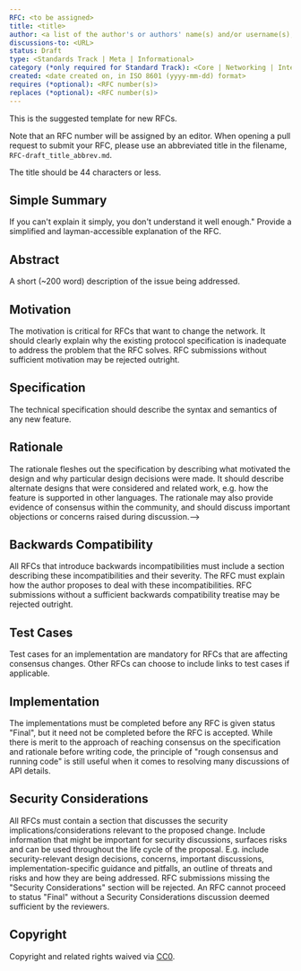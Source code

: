 ```yaml
---
RFC: <to be assigned>
title: <title>
author: <a list of the author's or authors' name(s) and/or username(s), or name(s) and email(s), e.g. (use with the parentheses or triangular brackets): FirstName LastName (@GitHubUsername), FirstName LastName <foo@bar.com>, FirstName (@GitHubUsername) and GitHubUsername (@GitHubUsername)>
discussions-to: <URL>
status: Draft
type: <Standards Track | Meta | Informational>
category (*only required for Standard Track): <Core | Networking | Interface | ERC>
created: <date created on, in ISO 8601 (yyyy-mm-dd) format>
requires (*optional): <RFC number(s)>
replaces (*optional): <RFC number(s)>
---
```


<!--You can leave these HTML comments in your merged RFC and delete the visible duplicate text guides, they will not appear and may be helpful to refer to if you edit it again. This is the suggested template for new RFCs. Note that an RFC number will be assigned by an editor. When opening a pull request to submit your RFC, please use an abbreviated title in the filename, `RFC-draft_title_abbrev.md`. The title should be 44 characters or less.-->
This is the suggested template for new RFCs.

Note that an RFC number will be assigned by an editor. When opening a pull request to submit your RFC, please use an abbreviated title in the filename, `RFC-draft_title_abbrev.md`.

The title should be 44 characters or less.

## Simple Summary
<!--"If you can't explain it simply, you don't understand it well enough." Provide a simplified and layman-accessible explanation of the RFC.-->
If you can't explain it simply, you don't understand it well enough." Provide a simplified and layman-accessible explanation of the RFC.

## Abstract
<!--A short (~200 word) description of the issue being addressed.-->
A short (~200 word) description of the  issue being addressed.

## Motivation
<!--The motivation is critical for RFCs that want to change anything network related. It should clearly explain why the existing protocol specification is inadequate to address the problem that the RFC solves. RFC submissions without sufficient motivation may be rejected outright.-->
The motivation is critical for RFCs that want to change the network. It should clearly explain why the existing protocol specification is inadequate to address the problem that the RFC solves. RFC submissions without sufficient motivation may be rejected outright.

## Specification
<!--The technical specification should describe the syntax and semantics of any new feature.-->
The technical specification should describe the syntax and semantics of any new feature. 

## Rationale
<!--The rationale fleshes out the specification by describing what motivated the design and why particular design decisions were made. It should describe alternate designs that were considered and related work, e.g. how the feature is supported in other languages. The rationale may also provide evidence of consensus within the community, and should discuss important objections or concerns raised during discussion.-->
The rationale fleshes out the specification by describing what motivated the design and why particular design decisions were made. It should describe alternate designs that were considered and related work, e.g. how the feature is supported in other languages. The rationale may also provide evidence of consensus within the community, and should discuss important objections or concerns raised during discussion.-->

## Backwards Compatibility
<!--All RFCs that introduce backwards incompatibilities must include a section describing these incompatibilities and their severity. The RFC must explain how the author proposes to deal with these incompatibilities. RFC submissions without a sufficient backwards compatibility treatise may be rejected outright.-->
All RFCs that introduce backwards incompatibilities must include a section describing these incompatibilities and their severity. The RFC must explain how the author proposes to deal with these incompatibilities. RFC submissions without a sufficient backwards compatibility treatise may be rejected outright.

## Test Cases
<!--Test cases for an implementation are mandatory for RFCs that are affecting consensus changes. Other RFCs can choose to include links to test cases if applicable.-->
Test cases for an implementation are mandatory for RFCs that are affecting consensus changes. Other RFCs can choose to include links to test cases if applicable.

## Implementation
<!--The implementations must be completed before any RFC is given status "Final", but it need not be completed before the RFC is accepted. While there is merit to the approach of reaching consensus on the specification and rationale before writing code, the principle of "rough consensus and running code" is still useful when it comes to resolving many discussions of API details.-->
The implementations must be completed before any RFC is given status "Final", but it need not be completed before the RFC is accepted. While there is merit to the approach of reaching consensus on the specification and rationale before writing code, the principle of "rough consensus and running code" is still useful when it comes to resolving many discussions of API details.

## Security Considerations
<!--All RFCs must contain a section that discusses the security implications/considerations relevant to the proposed change. Include information that might be important for security discussions, surfaces risks and can be used throughout the life cycle of the proposal. E.g. include security-relevant design decisions, concerns, important discussions, implementation-specific guidance and pitfalls, an outline of threats and risks and how they are being addressed. RFC submissions missing the "Security Considerations" section will be rejected. An RFC cannot proceed to status "Final" without a Security Considerations discussion deemed sufficient by the reviewers.-->
All RFCs must contain a section that discusses the security implications/considerations relevant to the proposed change. Include information that might be important for security discussions, surfaces risks and can be used throughout the life cycle of the proposal. E.g. include security-relevant design decisions, concerns, important discussions, implementation-specific guidance and pitfalls, an outline of threats and risks and how they are being addressed. RFC submissions missing the "Security Considerations" section will be rejected. An RFC cannot proceed to status "Final" without a Security Considerations discussion deemed sufficient by the reviewers.

## Copyright
Copyright and related rights waived via [CC0](https://creativecommons.org/publicdomain/zero/1.0/).
